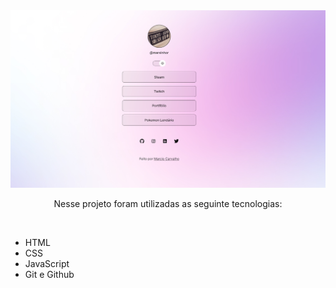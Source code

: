 <img src="github/preview.png" alt="preview">
<p align="center">Nesse projeto foram utilizadas as seguinte tecnologias:</p><br>
<ul>
<li>HTML</li>
<li>CSS</li>
<li>JavaScript</li>
<li>Git e Github</li>
</ul>